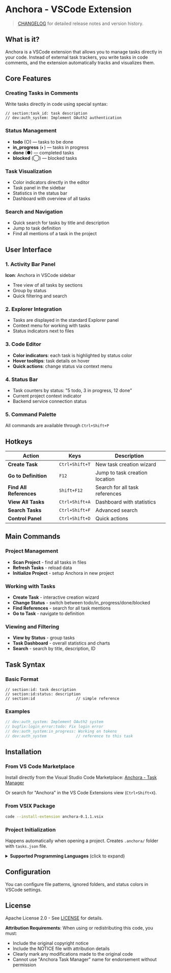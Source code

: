 # Anchora - VSCode Extension

> [CHANGELOG](https://github.com/vremyavnikuda/anchora/blob/master/vscode/CHANGELOG.md) for detailed release notes and version history.

## What is it?

Anchora is a VSCode extension that allows you to manage tasks directly in your code. Instead of external task trackers, you write tasks in code comments, and the extension automatically tracks and visualizes them.

## Core Features

### Creating Tasks in Comments
Write tasks directly in code using special syntax:
```
// section:task_id: task description
// dev:auth_system: Implement OAuth2 authentication
```

### Status Management
- **todo** (○) — tasks to be done
- **in_progress** (◐) — tasks in progress  
- **done** (●) — completed tasks
- **blocked** (◯) — blocked tasks

### Task Visualization
- Color indicators directly in the editor
- Task panel in the sidebar
- Statistics in the status bar
- Dashboard with overview of all tasks

### Search and Navigation
- Quick search for tasks by title and description
- Jump to task definition
- Find all mentions of a task in the project

## User Interface

### 1. Activity Bar Panel
**Icon**: Anchora in VSCode sidebar
- Tree view of all tasks by sections
- Group by status
- Quick filtering and search

### 2. Explorer Integration
- Tasks are displayed in the standard Explorer panel
- Context menu for working with tasks
- Status indicators next to files

### 3. Code Editor
- **Color indicators**: each task is highlighted by status color
- **Hover tooltips**: task details on hover
- **Quick actions**: change status via context menu

### 4. Status Bar
- Task counters by status: "5 todo, 3 in progress, 12 done"
- Current project context indicator
- Backend service connection status

### 5. Command Palette
All commands are available through `Ctrl+Shift+P`

## Hotkeys

| Action | Keys | Description |
|--------|------|-------------|
| **Create Task** | `Ctrl+Shift+T` | New task creation wizard |
| **Go to Definition** | `F12` | Jump to task creation location |
| **Find All References** | `Shift+F12` | Search for all task references |
| **View All Tasks** | `Ctrl+Shift+A` | Dashboard with statistics |
| **Search Tasks** | `Ctrl+Shift+F` | Advanced search |
| **Control Panel** | `Ctrl+Shift+D` | Quick actions |

## Main Commands

### Project Management
- **Scan Project** - find all tasks in files
- **Refresh Tasks** - reload data
- **Initialize Project** - setup Anchora in new project

### Working with Tasks
- **Create Task** - interactive creation wizard
- **Change Status** - switch between todo/in_progress/done/blocked
- **Find References** - search for all task mentions
- **Go to Task** - navigate to definition

### Viewing and Filtering
- **View by Status** - group tasks
- **Task Dashboard** - overall statistics and charts
- **Search** - search by title, description, ID

## Task Syntax

### Basic Format
```
// section:id: task description
// section:id:status: description
// section:id                  // simple reference
```

### Examples
```rust
// dev:auth_system: Implement OAuth2 system
// bugfix:login_error:todo: Fix login error
// dev:auth_system:in_progress: Working on tokens
// dev:auth_system             // reference to this task
```

## Installation

### From VS Code Marketplace
Install directly from the Visual Studio Code Marketplace:
[Anchora - Task Manager](https://marketplace.visualstudio.com/items?itemName=vremyavnikuda.anchora)

Or search for "Anchora" in the VS Code Extensions view (`Ctrl+Shift+X`).

### From VSIX Package
```bash
code --install-extension anchora-0.1.1.vsix
```

### Project Initialization
Happens automatically when opening a project. Creates `.anchora/` folder with `tasks.json` file.

<details>
<summary><strong>Supported Programming Languages</strong> (click to expand)</summary>

### Anchora supports a wide range of programming languages:

- Rust (.rs), C (.c), C++ (.cpp, .cc, .cxx), C# (.cs), Go (.go)
- JavaScript (.js), TypeScript (.ts), JSX (.jsx), TSX (.tsx)
- HTML (.html), CSS (.css), SCSS (.scss), SASS (.sass), LESS (.less)
- Vue (.vue), Svelte (.svelte)
- Python (.py), Java (.java), PHP (.php), Ruby (.rb)
- Shell (.sh), PowerShell (.ps1), Batch (.bat, .cmd)
- Swift (.swift), Kotlin (.kt), Dart (.dart)
- Objective-C (.m, .mm)
- Haskell (.hs), F# (.fs), OCaml (.ml), Clojure (.clj), Elm (.elm)
- Java (.java), Kotlin (.kt), Scala (.scala), Clojure (.clj)
- Julia (.jl), R (.r), Lua (.lua), Perl (.pl, .pm)
- Erlang (.erl), Elixir (.ex, .exs)
- Docker (.dockerfile), Terraform (.tf), HCL (.hcl)
- YAML (.yaml, .yml), TOML (.toml), JSON (.json), XML (.xml)
- INI (.ini), CFG (.cfg), CONF (.conf)
- Markdown (.md), reStructuredText (.rst), LaTeX (.tex)
- SQL (.sql)
- Visual Basic (.vb)

</details>

## Configuration
You can configure file patterns, ignored folders, and status colors in VSCode settings.


## License
Apache License 2.0 - See [LICENSE](../LICENSE) for details.

**Attribution Requirements**: When using or redistributing this code, you must:
- Include the original copyright notice
- Include the NOTICE file with attribution details
- Clearly mark any modifications made to the original code
- Cannot use "Anchora Task Manager" name for endorsement without permission